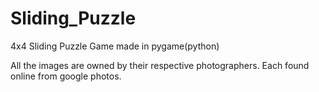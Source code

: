 # Sliding_Puzzle
4x4 Sliding Puzzle Game made in pygame(python)

All the images are owned by their respective photographers. Each found online from google photos.
